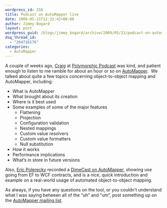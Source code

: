 ```yaml
---
wordpress_id: 316
title: Podcast on AutoMapper live
date: 2009-05-21T12:32:42+00:00
author: Jimmy Bogard
layout: post
wordpress_guid: /blogs/jimmy_bogard/archive/2009/05/21/podcast-on-automapper-live.aspx
dsq_thread_id:
  - "264716176"
categories:
  - AutoMapper
---
```

A couple of weeks ago, [Craig](http://weblogs.asp.net/craigshoemaker/) at [Polymorphic Podcast](http://polymorphicpodcast.com/) was kind, and patient enough to listen to me ramble for about an hour or so on [AutoMapper](http://automapper.codeplex.com/).&#160; We talked about quite a few topics concerning object-to-object mapping and AutoMapper, including:

  * What is AutoMapper 
  * What brought about its creation 
  * Where is it best used 
  * Some examples of some of the major features 
      * Flattening 
      * Projection 
      * Configuration validation 
      * Nested mappings 
      * Custom value resolvers 
      * Custom value formatters 
      * Null substitution
  * How it works
  * Performance implications
  * What’s in store in future versions

Also, [Eric Polerecky](http://eric.polerecky.com/) recorded a [DimeCast on AutoMapper](http://www.dimecasts.net/Casts/CastDetails/111), showing use going from EF to WCF contracts, and is a nice, quick introduction and example on a real-world usage of automated object-to-object mapping.

As always, if you have any questions on the tool, or you couldn’t understand what I was saying between all of the “uh” and “um”, post something up on the [AutoMapper mailing list](http://groups.google.com/group/automapper-users).